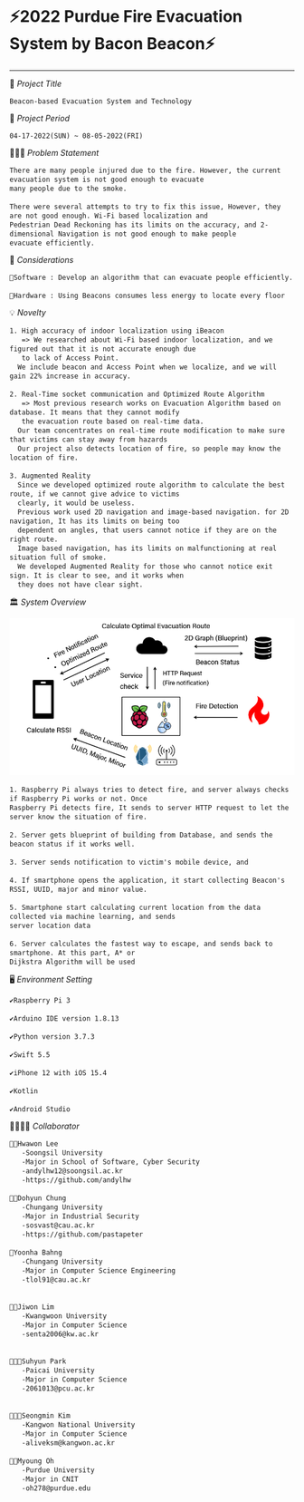 # ⚡2022 Purdue Fire Evacuation System by Bacon Beacon⚡
<hr>

📑 *Project Title*
        
    Beacon-based Evacuation System and Technology

📅 *Project Period*

    04-17-2022(SUN) ~ 08-05-2022(FRI)

🧖🏻‍♀️ *Problem Statement*
    
    There are many people injured due to the fire. However, the current evacuation system is not good enough to evacuate 
    many people due to the smoke.
    
    There were several attempts to try to fix this issue, However, they are not good enough. Wi-Fi based localization and 
    Pedestrian Dead Reckoning has its limits on the accuracy, and 2-dimensional Navigation is not good enough to make people 
    evacuate efficiently.


📖 *Considerations*

    🥕Software : Develop an algorithm that can evacuate people efficiently.
    
    🥕Hardware : Using Beacons consumes less energy to locate every floor

💡 *Novelty*

    1. High accuracy of indoor localization using iBeacon
       => We researched about Wi-Fi based indoor localization, and we figured out that it is not accurate enough due 
       to lack of Access Point.
      We include beacon and Access Point when we localize, and we will gain 22% increase in accuracy.
      
    2. Real-Time socket communication and Optimized Route Algorithm
       => Most previous research works on Evacuation Algorithm based on database. It means that they cannot modify 
       the evacuation route based on real-time data.
      Our team concentrates on real-time route modification to make sure that victims can stay away from hazards
      Our project also detects location of fire, so people may know the location of fire.
      
    3. Augmented Reality
      Since we developed optimized route algorithm to calculate the best route, if we cannot give advice to victims 
      clearly, it would be useless.
      Previous work used 2D navigation and image-based navigation. for 2D navigation, It has its limits on being too 
      dependent on angles, that users cannot notice if they are on the right route.
      Image based navigation, has its limits on malfunctioning at real situation full of smoke.
      We developed Augmented Reality for those who cannot notice exit sign. It is clear to see, and it works when 
      they does not have clear sight.

🏛 *System Overview*
 <p align="center">
   <img src="https://github.com/BeaconAR/BEST/raw/main/image/Overview.png" alt="Image Error"/>
</p>
    
    1. Raspberry Pi always tries to detect fire, and server always checks if Raspberry Pi works or not. Once 
    Raspberry Pi detects fire, It sends to server HTTP request to let the server know the situation of fire.
    
    2. Server gets blueprint of building from Database, and sends the beacon status if it works well.
    
    3. Server sends notification to victim's mobile device, and 
    
    4. If smartphone opens the application, it start collecting Beacon's RSSI, UUID, major and minor value.
    
    5. Smartphone start calculating current location from the data collected via machine learning, and sends 
    server location data
    
    6. Server calculates the fastest way to escape, and sends back to smartphone. At this part, A* or 
    Dijkstra Algorithm will be used
 
🖥️ *Environment Setting*

    ✔️Raspberry Pi 3
    
    ✔️Arduino IDE version 1.8.13
    
    ✔️Python version 3.7.3 
    
    ✔️Swift 5.5
    
    ✔️iPhone 12 with iOS 15.4
    
    ✔️Kotlin

    ✔️Android Studio
  
👨‍👩‍👧‍👧 *Collaborator*
     
    👩‍💻Hwawon Lee
       -Soongsil University
       -Major in School of Software, Cyber Security
       -andylhw12@soongsil.ac.kr
       -https://github.com/andylhw
       
    🎅🏻Dohyun Chung
       -Chungang University
       -Major in Industrial Security
       -sosvast@cau.ac.kr
       -https://github.com/pastapeter
      
    👰Yoonha Bahng
       -Chungang University
       -Major in Computer Science Engineering
       -tlol91@cau.ac.kr
       
       
    👩‍🚀Jiwon Lim
       -Kwangwoon University
       -Major in Computer Science
       -senta2006@kw.ac.kr
       
    
    👨🏻‍🦱Suhyun Park
       -Paicai University
       -Major in Computer Science
       -2061013@pcu.ac.kr

    
    👨🏻‍💼Seongmin Kim
       -Kangwon National University
       -Major in Computer Science
       -aliveksm@kangwon.ac.kr
    
    🧔🏻Myoung Oh
       -Purdue University
       -Major in CNIT
       -oh278@purdue.edu
